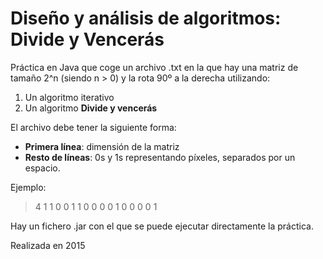 # Diseño y análisis de algoritmos: Divide y Vencerás

Práctica en Java que coge un archivo .txt en la que hay una matriz de tamaño 2^n (siendo n > 0) y la rota 90º a la derecha utilizando:

1. Un algoritmo iterativo
2. Un algoritmo **Divide y vencerás**

El archivo debe tener la siguiente forma:

- **Primera línea**: dimensión de la matriz
- **Resto de líneas**: 0s y 1s representando píxeles, separados por un espacio.

Ejemplo:

> 4
> 1 1 0 0
> 1 1 0 0
> 0 0 1 0
> 0 0 0 1

Hay un fichero .jar con el que se puede ejecutar directamente la práctica.

Realizada en 2015